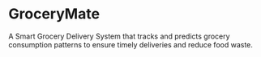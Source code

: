 # GroceryMate
A Smart Grocery Delivery System that tracks and predicts grocery consumption patterns to ensure timely deliveries and reduce food waste.
